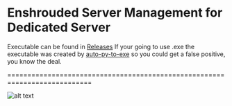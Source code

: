 # Enshrouded Server Management for Dedicated Server

Executable can be found in [Releases](https://github.com/sibercat/Enshrouded-Server-Management/releases) If your going to use .exe the executable was created by [auto-py-to-exe](https://github.com/brentvollebregt/auto-py-to-exe) so you could get a false positive, you know the deal.

===========================================================================

![alt text](https://cdn.discordapp.com/attachments/517436895387451399/1319056282707296356/image.png?ex=67649264&is=676340e4&hm=c8166e4cef1da122369ead33a2418c9d4947b11970fefe290ccfe5858565638b&)
